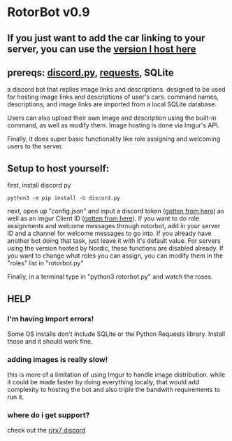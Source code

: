 # RotorBot v0.9

## If you just want to add the car linking to your server, you can use the [version I host here](https://discordapp.com/api/oauth2/authorize?client_id=667799244987695104&permissions=268815424&scope=bot)

## prereqs: [discord.py](https://github.com/Rapptz/discord.py), [requests](https://github.com/psf/requests), SQLite

a discord bot that replies image links and descriptions. designed to be used for hosting image links and descriptions of user's cars. command names, descriptions, and image links are imported from a local SQLite database.

Users can also upload their own image and description using the built-in command, as well as modify them. Image hosting is done via Imgur's API.

Finally, it does super basic functionality like role assigning and welcoming users to the server.

## Setup to host yourself:
first, install discord py

```
python3 -m pip install -U discord.py
```

next, open up "config.json" and input a discord token ([gotten from here](https://discordapp.com/developers/applications/)) as well as an imgur Client ID ([gotten from here](https://api.imgur.com/oauth2/addclient)). If you want to do role assignments and welcome messages through rotorbot, add in your server ID and a channel for welcome messages to go into. If you already have another bot doing that task, just leave it with it's default value. For servers using the version hosted by Nordic, these functions are disabled already. If you want to change what roles you can assign, you can modify them in the "roles" list in "rotorbot.py"

Finally, in a terminal type in "python3 rotorbot.py" and watch the roses.

## HELP
### I'm having import errors!

Some OS installs don't include SQLite or the Python Requests library. Install those and it should work fine.

### adding images is really slow!

this is more of a limitation of using Imgur to handle image distribution. while it could be made faster by doing everything locally, that would add complexity to hosting the bot and also triple the bandwith requirements to run it.

### where do i get support?

check out the [r/rx7 discord](https://discord.gg/Aut8TAV)
